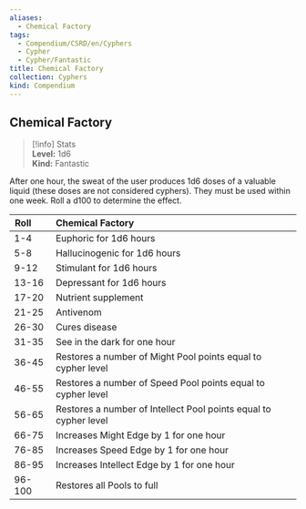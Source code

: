 ```yaml
---
aliases:
  - Chemical Factory
tags:
  - Compendium/CSRD/en/Cyphers
  - Cypher
  - Cypher/Fantastic
title: Chemical Factory
collection: Cyphers
kind: Compendium
---
```

## Chemical Factory  
>[!info] Stats  
> **Level:** 1d6  
> **Kind:** Fantastic
  
After one hour, the sweat of the user produces 1d6 doses of a valuable liquid (these doses are not considered cyphers). They must be used within one week. Roll a d100 to determine the effect.  

|  Roll &nbsp; &nbsp; &nbsp; | Chemical Factory  |  
| ------------- | :----------- |  
| 1-4 | Euphoric for 1d6 hours |  
| 5-8 | Hallucinogenic for 1d6 hours |  
| 9-12 | Stimulant for 1d6 hours |  
| 13-16 | Depressant for 1d6 hours |  
| 17-20 | Nutrient supplement |  
| 21-25 | Antivenom |  
| 26-30 | Cures disease |  
| 31-35 | See in the dark for one hour |  
| 36-45 | Restores a number of Might Pool points equal to cypher level |  
| 46-55 | Restores a number of Speed Pool points equal to cypher level |  
| 56-65 | Restores a number of Intellect Pool points equal to cypher level |  
| 66-75 | Increases Might Edge by 1 for one hour |  
| 76-85 | Increases Speed Edge by 1 for one hour |  
| 86-95 | Increases Intellect Edge by 1 for one hour |  
| 96-100 | Restores all Pools to full |